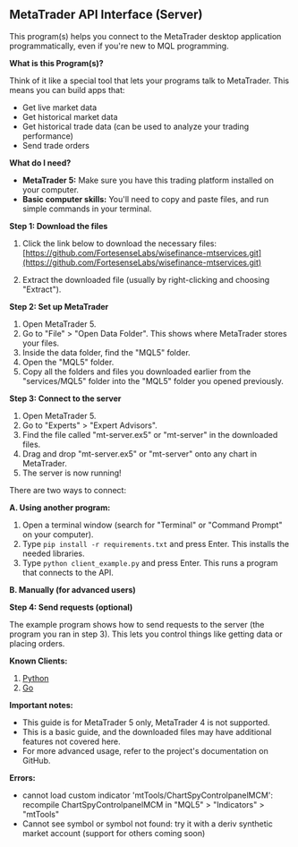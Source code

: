 ## MetaTrader API Interface (Server)

This program(s) helps you connect to the MetaTrader desktop application programmatically, even if you're new to MQL programming.

**What is this Program(s)?**

Think of it like a special tool that lets your programs talk to MetaTrader. This means you can build apps that:

- Get live market data
- Get historical market data
- Get historical trade data (can be used to analyze your trading performance)
- Send trade orders

**What do I need?**

- **MetaTrader 5:** Make sure you have this trading platform installed on your computer.
- **Basic computer skills:** You'll need to copy and paste files, and run simple commands in your terminal.

**Step 1: Download the files**

1. Click the link below to download the necessary files:
   [https://github.com/FortesenseLabs/wisefinance-mtservices.git](https://github.com/FortesenseLabs/wisefinance-mtservices.git)

2. Extract the downloaded file (usually by right-clicking and choosing "Extract").

**Step 2: Set up MetaTrader**

1. Open MetaTrader 5.
2. Go to "File" > "Open Data Folder". This shows where MetaTrader stores your files.
3. Inside the data folder, find the "MQL5" folder.
4. Open the "MQL5" folder.
5. Copy all the folders and files you downloaded earlier from the "services/MQL5" folder into the "MQL5" folder you opened previously.

**Step 3: Connect to the server**

1. Open MetaTrader 5.
2. Go to "Experts" > "Expert Advisors".
3. Find the file called "mt-server.ex5" or "mt-server" in the downloaded files.
4. Drag and drop "mt-server.ex5" or "mt-server" onto any chart in MetaTrader.
5. The server is now running!

There are two ways to connect:

**A. Using another program:**

1. Open a terminal window (search for "Terminal" or "Command Prompt" on your computer).
2. Type `pip install -r requirements.txt` and press Enter. This installs the needed libraries.
3. Type `python client_example.py` and press Enter. This runs a program that connects to the API.

**B. Manually (for advanced users)**

**Step 4: Send requests (optional)**

The example program shows how to send requests to the server (the program you ran in step 3). This lets you control things like getting data or placing orders.

**Known Clients:**
1. [Python](https://github.com/FortesenseLabs/metatrader-py)
2. [Go](https://github.com/FortesenseLabs/go-metatrader)
   
**Important notes:**

- This guide is for MetaTrader 5 only, MetaTrader 4 is not supported.
- This is a basic guide, and the downloaded files may have additional features not covered here.
- For more advanced usage, refer to the project's documentation on GitHub.

**Errors:**

- cannot load custom indicator 'mtTools/ChartSpyControlpanelMCM':
  recompile ChartSpyControlpanelMCM in "MQL5" > "Indicators" > "mtTools"
- Cannot see symbol or symbol not found:
  try it with a deriv synthetic market account (support for others coming soon)
